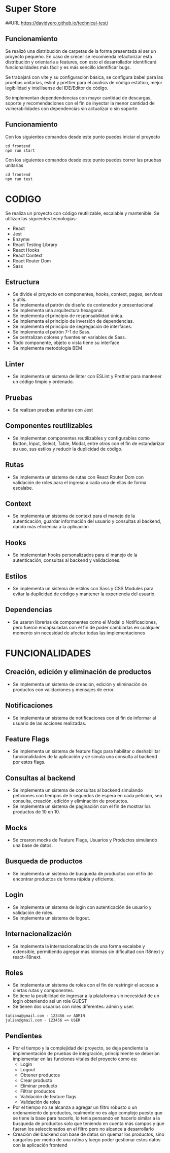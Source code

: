 # Super Store

##URL
https://davidyero.github.io/technical-test/

## Funcionamiento
Se realizó una distribución de carpetas de la forma presentada al ser un proyecto pequeño. 
En caso de crecer se recomienda refactorizar esta distribución y orientarla a features, con esto
el desarrollador identificará funcionalidades más fácil y es más sencillo identificar bugs.

Se trabajará con vite y su configuración básica, se configura babel para las pruebas unitarias, eslint y prettier
para el analisis de código estático, mejor legibilidad y intellisense del IDE/Editor de código.

Se implementan dependendencias con mayor cantidad de descargas, soporte y recomendaciones con el fin de inyectar
la menor cantidad de vulnerabilidades con dependencias sin actualizar o sin soporte.

## Funcionamiento
Con los siguientes comandos desde este punto puedes iniciar el proyecto
```
cd frontend
npm run start
```

Con los siguientes comandos desde este punto puedes correr las pruebas unitarias
```
cd frontend
npm run test
```

# CODIGO
Se realiza un proyecto con código reutilizable, escalable y mantenible. Se utilizan las siguientes tecnologías:
- React
- Jest
- Enzyme
- React Testing Library
- React Hooks
- React Context
- React Router Dom
- Sass

## Estructura
- Se divide el proyecto en componentes, hooks, context, pages, services y utils.
- Se implementa el patrón de diseño de contenedor y presentacional.
- Se implementa una arquitectura hexagonal.
- Se implementa el principio de responsabilidad única.
- Se implementa el principio de inversión de dependencias.
- Se implementa el principio de segregación de interfaces.
- Se implementa el patrón 7-1 de Sass.
- Se centralizan colores y fuentes en variables de Sass.
- Todo componente, objeto o vista tiene su interface
- Se implementa metodología BEM

## Linter
- Se implementa un sistema de linter con ESLint y Prettier para mantener un código limpio y ordenado.

## Pruebas
- Se realizan pruebas unitarias con Jest

## Componentes reutilizables
- Se implementan componentes reutilizables y configurables como Button, Input, Select, Table, Modal, entre otros con 
el fin de estandarizar su uso, sus estilos y reducir la duplicidad de código.

## Rutas
- Se implementa un sistema de rutas con React Router Dom con validación de roles para el ingreso a cada una de ellas 
de forma escalabe.

## Context
- Se implementa un sistema de context para el manejo de la autenticación, guardar información del usuario y consultas 
al backend, dando más eficiencia a la aplicación

## Hooks
- Se implementan hooks personalizados para el manejo de la autenticación, consultas al backend y validaciones.

## Estilos
- Se implementa un sistema de estilos con Sass y CSS Modules para evitar la duplicidad de código y mantener la experiencia
  del usuario.

## Dependencias
- Se usaron librerías de componentes como el Modal o Notificaciones, pero fueron encapsuladas con el fin de poder cambiarlas
en cualquier momento sin necesidad de afectar todas las implementaciones

# FUNCIONALIDADES

## Creación, edición y eliminación de productos
- Se implementa un sistema de creación, edición y eliminación de productos con validaciones y mensajes de error.

## Notificaciones
- Se implementa un sistema de notificaciones con el fin de informar al usuario de las acciones realizadas.

## Feature Flags
- Se implementa un sistema de feature flags para habilitar o deshabilitar funcionalidades de la aplicación y se simula
una consulta al backend por estos flags.

## Consultas al backend
- Se implementa un sistema de consultas al backend simulando peticiones con tiempos de 5 segundos de espera en cada petición,
  sea consulta, creación, edición y eliminación de productos.
- Se implementa un sistema de paginación con el fin de mostrar los productos de 10 en 10.

## Mocks
- Se crearon mocks de Feature Flags, Usuarios y Productos simulando una base de datos.

## Busqueda de productos
- Se implementa un sistema de busqueda de productos con el fin de encontrar productos de forma rápida y eficiente.

## Login
- Se implementa un sistema de login con autenticación de usuario y validación de roles.
- Se implementa un sistema de logout.

## Internacionalización
- Se implementa la internacionalización de una forma escalabe y extensible, permitiendo agregar más idiomas sin
  dificultad con i18next y react-i18next.

## Roles
- Se implementa un sistema de roles con el fin de restringir el acceso a ciertas rutas y componentes.
- Se tiene la posibilidad de ingresar a la plataforma sin necesidad de un login obteniendo así un role GUEST
- Se tienen dos usuarios con roles diferentes: admin y user.
```
tatiana@gmail.com - 123456 => ADMIN
julian@gmail.com - 123456 => USER
```

## Pendientes
- Por el tiempo y la complejidad del proyecto, se deja pendiente la implementación de pruebas de integración, principlmente
se deberían implementar en las funciones vitales del proyecto como es:
  - Login
  - Logout
  - Obtener productos
  - Crear producto
  - Eliminar producto
  - Filtrar productos
  - Validación de feature flags
  - Validación de roles
- Por el tiempo no se alcanza a agregar un filtro robusto o un ordenamiento de productos, realmente no es algo complejo
puesto que se tiene la base para hacerlo, lo tenia pensando en hacerlo similar a la busqueda de productos solo que 
teniendo en cuenta más campos y que fueran los seleccionados en el filtro pero no alcance a desarrollarlo
- Creación del backend con base de datos sin quemar los productos, sino cargarlos por medio de una rutina y luego poder gestionar
estos datos con la aplicación frontend

